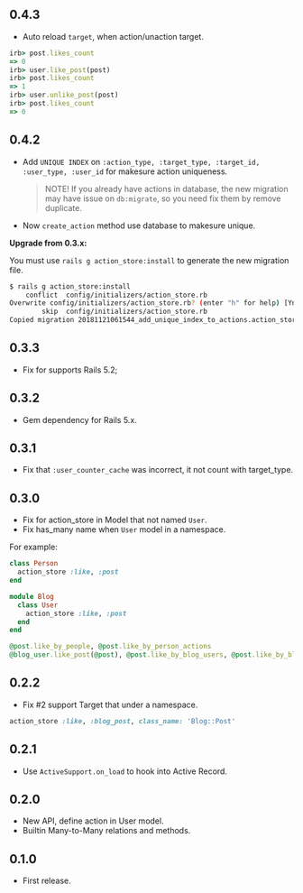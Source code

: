 0.4.3
-----

- Auto reload `target`, when action/unaction target.

```rb
irb> post.likes_count
=> 0
irb> user.like_post(post)
irb> post.likes_count
=> 1
irb> user.unlike_post(post)
irb> post.likes_count
=> 0
```

0.4.2
-----

- Add `UNIQUE INDEX` on `:action_type, :target_type, :target_id, :user_type, :user_id` for makesure action uniqueness.
  > NOTE! If you already have actions in database, the new migration may have issue on `db:migrate`,
  > so you need fix them by remove duplicate.
- Now `create_action` method use database to makesure unique.

**Upgrade from 0.3.x:**

You must use `rails g action_store:install` to generate the new migration file.

```bash
$ rails g action_store:install
    conflict  config/initializers/action_store.rb
Overwrite config/initializers/action_store.rb? (enter "h" for help) [Ynaqdhm] n
        skip  config/initializers/action_store.rb
Copied migration 20181121061544_add_unique_index_to_actions.action_store.rb from action_store
````

0.3.3
-----

- Fix for supports Rails 5.2;

0.3.2
-----

- Gem dependency for Rails 5.x.

0.3.1
-----

- Fix that `:user_counter_cache` was incorrect, it not count with target_type.

0.3.0
-----

- Fix for action_store in Model that not named `User`.
- Fix has_many name when `User` model in a namespace.

For example:

```rb
class Person
  action_store :like, :post
end

module Blog
  class User
    action_store :like, :post
  end
end

@post.like_by_people, @post.like_by_person_actions
@blog_user.like_post(@post), @post.like_by_blog_users, @post.like_by_blog_user_actions
```

0.2.2
-----

- Fix #2 support Target that under a namespace.

```rb
action_store :like, :blog_post, class_name: 'Blog::Post'
```

0.2.1
-----

- Use `ActiveSupport.on_load` to hook into Active Record.

0.2.0
-----

- New API, define action in User model.
- Builtin Many-to-Many relations and methods.

0.1.0
-----

- First release.
